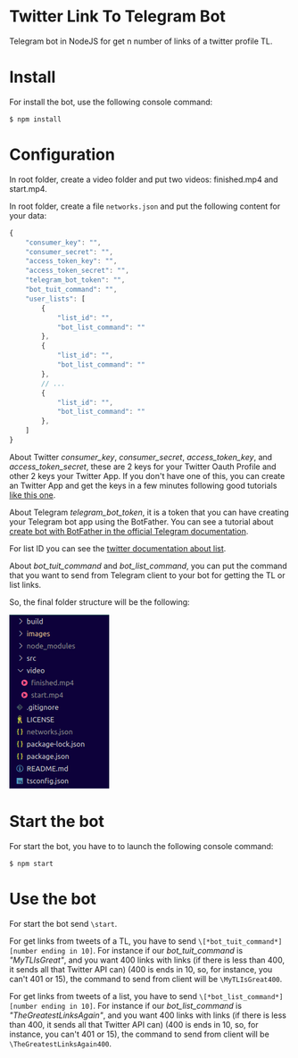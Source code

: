 # Twitter Link To Telegram Bot
Telegram bot in NodeJS for get n number of links of a twitter profile TL.

# Install
For install the bot, use the following console command:
```shell
$ npm install
```

# Configuration
In root folder, create a video folder and put two videos: finished.mp4 and start.mp4.

In root folder, create a file `networks.json` and put the following content for your data:
```javascript
{
    "consumer_key": "",
    "consumer_secret": "",
    "access_token_key": "",
    "access_token_secret": "",
    "telegram_bot_token": "",
    "bot_tuit_command": "",
    "user_lists": [
        {
            "list_id": "",
            "bot_list_command": ""
        },
        {
            "list_id": "",
            "bot_list_command": ""
        },
        // ...
        {
            "list_id": "",
            "bot_list_command": ""
        },
    ]
}
```

About Twitter *consumer_key*, *consumer_secret*, *access_token_key*, and *access_token_secret*, these are 2 keys for  your Twitter Oauth Profile and other 2 keys your Twitter App. If you don't have one of this, you can create an Twitter App and get the keys in a few minutes following good tutorials [like this one](https://www.youtube.com/watch?v=LpLYQz_3hA0).

About Telegram *telegram_bot_token*, it is a token that you can have creating your Telegram bot app using the BotFather. You can see a tutorial about [create bot with BotFather in the official Telegram documentation](https://core.telegram.org/bots#6-botfather).

For list ID you can see the [twitter documentation about list](https://developer.twitter.com/en/docs/accounts-and-users/create-manage-lists/api-reference/get-lists-statuses).

About *bot_tuit_command* and *bot_list_command*, you can put the command that you want to send from Telegram client to your bot for getting the TL or list links.

So, the final folder structure will be the following:

![finalPathScript](https://raw.githubusercontent.com/sermmor/twitter-link-telegram-bot/master/images/finalPathScript.png)

# Start the bot
For start the bot, you have to to launch the following console command:
```shell
$ npm start
```

# Use the bot
For start the bot send `\start`.

For get links from tweets of a TL, you have to send `\[*bot_tuit_command*][number ending in 10]`. For instance if our *bot_tuit_command* is *"MyTLIsGreat"*, and you want 400 links with links (if there is less than 400, it sends all that Twitter API can) (400 is ends in 10, so, for instance, you can't 401 or 15), the command to send from client will be `\MyTLIsGreat400`.

For get links from tweets of a list, you have to send `\[*bot_list_command*][number ending in 10]`. For instance if our *bot_list_command* is *"TheGreatestLinksAgain"*, and you want 400 links with links (if there is less than 400, it sends all that Twitter API can) (400 is ends in 10, so, for instance, you can't 401 or 15), the command to send from client will be `\TheGreatestLinksAgain400`.
